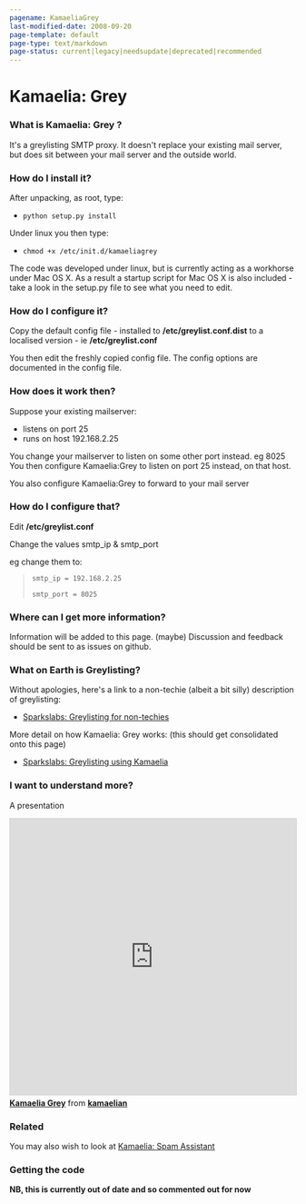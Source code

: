 ```yaml
---
pagename: KamaeliaGrey
last-modified-date: 2008-09-20
page-template: default
page-type: text/markdown
page-status: current|legacy|needsupdate|deprecated|recommended
---
```

Kamaelia: Grey
==============

### What is Kamaelia: Grey ?

It\'s a greylisting SMTP proxy. It doesn\'t replace your existing mail
server, but does sit between your mail server and the outside world.

### How do I install it?

After unpacking, as root, type:

-   `python setup.py install`

Under linux you then type:

-   `chmod +x /etc/init.d/kamaeliagrey`

The code was developed under linux, but is currently acting as a
workhorse under Mac OS X. As a result a startup script for Mac OS X is
also included - take a look in the setup.py file to see what you need to
edit.

### How do I configure it?

Copy the default config file - installed to **/etc/greylist.conf.dist**
to a localised version - ie **/etc/greylist.conf**

You then edit the freshly copied config file. The config options are
documented in the config file.

### How does it work then?

Suppose your existing mailserver:

-   listens on port 25
-   runs on host 192.168.2.25

You change your mailserver to listen on some other port instead. eg 8025
You then configure Kamaelia:Grey to listen on port 25 instead, on that
host.

You also configure Kamaelia:Grey to forward to your mail server

### How do I configure that?

Edit **/etc/greylist.conf**

Change the values smtp\_ip & smtp\_port

eg change them to:

>     smtp_ip = 192.168.2.25
>
>     smtp_port = 8025

### Where can I get more information?

Information will be added to this page. (maybe) Discussion and feedback
should be sent to as issues on github.

### What on Earth is Greylisting?

Without apologies, here\'s a link to a non-techie (albeit a bit silly)
description of greylisting:

-   [Sparkslabs: Greylisting for
    non-techies](http://www.sparkslabs.com/michael/blog/2007/07/31/greylisting-for-non-techies)

More detail on how Kamaelia: Grey works: (this should get consolidated
onto this page)

-   [Sparkslabs: Greylisting using
    Kamaelia](http://yeoldeclue.com/cgi-bin/blog/blog.cgi?rm=viewpost&nodeid=1190238560)

### I want to understand more?

A presentation

<iframe src="https://www.slideshare.net/slideshow/embed_code/key/xnWyAejVOZ5Hts?startSlide=1" width="597" height="486" frameborder="0" marginwidth="0" marginheight="0" scrolling="no" style="margin: auto; display: block; border:1px solid #CCC; border-width:1px; margin-bottom:5px;max-width: 100%;" allowfullscreen></iframe>
<div style="margin-bottom:5px"><strong><a href="https://www.slideshare.net/kamaelian/kamaelia-grey" title="Kamaelia Grey" target="_blank">Kamaelia Grey</a></strong> from <strong><a href="https://www.slideshare.net/kamaelian" target="_blank">kamaelian</a></strong></div>


### Related

You may also wish to look at [Kamaelia: Spam
Assistant](KamaeliaSpamAssistant)

### Getting the code

**NB, this is currently out of date and so commented out for now**

<!--
    You can get the install bundle for Kamaelia Grey here: <a href="http://thwackety.com/Kamaelia-Grey.tar.gz">http://thwackety.com/Kamaelia-Grey.tar.gz</a>
    This code is Beta quality in the old fashioned meaning of the term.
    I've been using it for my mail for the past 2 1/2 months now and it's been fantastic.
    There are likely to be minor issues though. Please report them!
-->
